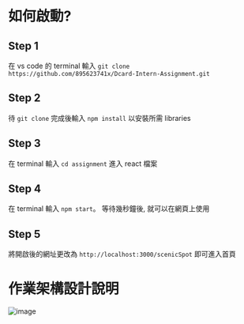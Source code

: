 # 如何啟動?

## Step 1

在 vs code 的 terminal 輸入 `git clone https://github.com/895623741x/Dcard-Intern-Assignment.git`

## Step 2

待 `git clone` 完成後輸入 `npm install` 以安裝所需 libraries

## Step 3

在 terminal 輸入 `cd assignment` 進入 react 檔案

## Step 4

在 terminal 輸入 `npm start`。 等待幾秒鐘後, 就可以在網頁上使用

## Step 5

將開啟後的網址更改為 `http://localhost:3000/scenicSpot` 即可進入首頁

# 作業架構設計說明

![image](https://user-images.githubusercontent.com/52303790/111208145-a3326480-8587-11eb-8b6b-ba6522fd50d8.png)
